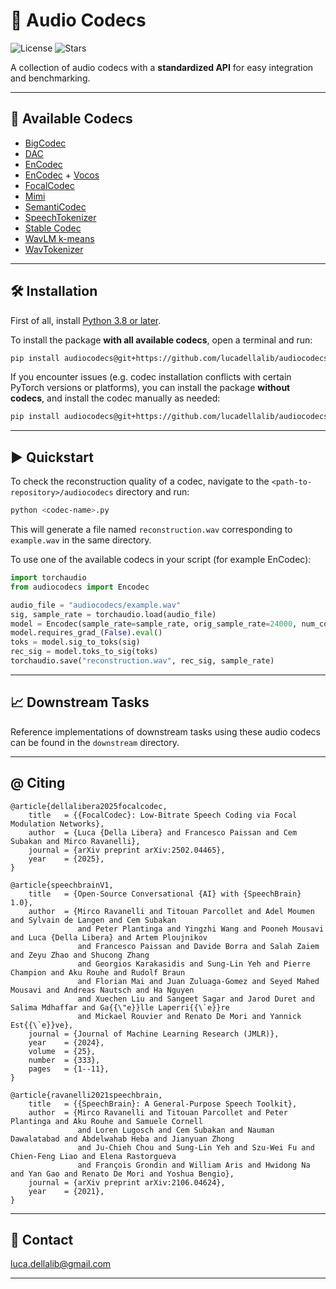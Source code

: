 # 🎵 Audio Codecs

![License](https://img.shields.io/github/license/lucadellalib/audiocodecs)
![Stars](https://img.shields.io/github/stars/lucadellalib/audiocodecs?style=social)

A collection of audio codecs with a **standardized API** for easy integration and benchmarking.

---------------------------------------------------------------------------------------------------------

## 🚀 Available Codecs

- [BigCodec](https://arxiv.org/abs/2409.05377)
- [DAC](https://arxiv.org/abs/2306.06546)
- [EnCodec](https://arxiv.org/abs/2210.13438)
- [EnCodec](https://arxiv.org/abs/2210.13438) + [Vocos](https://arxiv.org/abs/2306.00814)
- [FocalCodec](https://arxiv.org/abs/2502.04465)
- [Mimi](https://kyutai.org/Moshi.pdf)
- [SemantiCodec](https://arxiv.org/abs/2405.00233)
- [SpeechTokenizer](https://arxiv.org/abs/2308.16692)
- [Stable Codec](https://arxiv.org/abs/2411.19842)
- [WavLM k-means](https://arxiv.org/abs/2312.09747)
- [WavTokenizer](https://arxiv.org/abs/2408.16532)

---------------------------------------------------------------------------------------------------------

## 🛠️️ Installation

First of all, install [Python 3.8 or later](https://www.python.org).

To install the package **with all available codecs**, open a terminal and run:

```bash
pip install audiocodecs@git+https://github.com/lucadellalib/audiocodecs.git@main#egg=audiocodecs[all]
```

If you encounter issues (e.g. codec installation conflicts with certain PyTorch versions or platforms),
you can install the package **without codecs**, and install the codec manually as needed:

```bash
pip install audiocodecs@git+https://github.com/lucadellalib/audiocodecs.git@main#egg=audiocodecs
```

---------------------------------------------------------------------------------------------------------

## ▶️ Quickstart

To check the reconstruction quality of a codec, navigate to the `<path-to-repository>/audiocodecs` directory and run:

```bash
python <codec-name>.py
```

This will generate a file named `reconstruction.wav` corresponding to `example.wav` in the same directory.

To use one of the available codecs in your script (for example EnCodec):

```python
import torchaudio
from audiocodecs import Encodec

audio_file = "audiocodecs/example.wav"
sig, sample_rate = torchaudio.load(audio_file)
model = Encodec(sample_rate=sample_rate, orig_sample_rate=24000, num_codebooks=8)
model.requires_grad_(False).eval()
toks = model.sig_to_toks(sig)
rec_sig = model.toks_to_sig(toks)
torchaudio.save("reconstruction.wav", rec_sig, sample_rate)
```

---------------------------------------------------------------------------------------------------------

## 📈️ Downstream Tasks

Reference implementations of downstream tasks using these audio codecs can be found in the `downstream` directory.

---------------------------------------------------------------------------------------------------------

## @ Citing

```
@article{dellalibera2025focalcodec,
    title   = {{FocalCodec}: Low-Bitrate Speech Coding via Focal Modulation Networks},
    author  = {Luca {Della Libera} and Francesco Paissan and Cem Subakan and Mirco Ravanelli},
    journal = {arXiv preprint arXiv:2502.04465},
    year    = {2025},
}
```

```
@article{speechbrainV1,
    title   = {Open-Source Conversational {AI} with {SpeechBrain} 1.0},
    author  = {Mirco Ravanelli and Titouan Parcollet and Adel Moumen and Sylvain de Langen and Cem Subakan
               and Peter Plantinga and Yingzhi Wang and Pooneh Mousavi and Luca {Della Libera} and Artem Ploujnikov
               and Francesco Paissan and Davide Borra and Salah Zaiem and Zeyu Zhao and Shucong Zhang
               and Georgios Karakasidis and Sung-Lin Yeh and Pierre Champion and Aku Rouhe and Rudolf Braun
               and Florian Mai and Juan Zuluaga-Gomez and Seyed Mahed Mousavi and Andreas Nautsch and Ha Nguyen
               and Xuechen Liu and Sangeet Sagar and Jarod Duret and Salima Mdhaffar and Ga{{\"e}}lle Laperri{{\`e}}re
               and Mickael Rouvier and Renato De Mori and Yannick Est{{\`e}}ve},
    journal = {Journal of Machine Learning Research (JMLR)},
    year    = {2024},
    volume  = {25},
    number  = {333},
    pages   = {1--11},
}
```

```
@article{ravanelli2021speechbrain,
    title   = {{SpeechBrain}: A General-Purpose Speech Toolkit},
    author  = {Mirco Ravanelli and Titouan Parcollet and Peter Plantinga and Aku Rouhe and Samuele Cornell
               and Loren Lugosch and Cem Subakan and Nauman Dawalatabad and Abdelwahab Heba and Jianyuan Zhong
               and Ju-Chieh Chou and Sung-Lin Yeh and Szu-Wei Fu and Chien-Feng Liao and Elena Rastorgueva
               and François Grondin and William Aris and Hwidong Na and Yan Gao and Renato De Mori and Yoshua Bengio},
    journal = {arXiv preprint arXiv:2106.04624},
    year    = {2021},
}
```

---------------------------------------------------------------------------------------------------------

## 📧 Contact

[luca.dellalib@gmail.com](mailto:luca.dellalib@gmail.com)

---------------------------------------------------------------------------------------------------------
